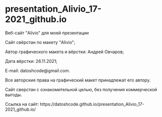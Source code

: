 # presentation_Alivio_17-2021_github.io

<p>Веб-сайт "Alivio" для моей презентации</p>
<p>Сайт свёрстан по макету "Alivio";</p>
<p>Автор графического макета и вёрстки: Андрей Овчаров;</p>
<p>Дата вёрстки: 26.11.2021;</p>
<p>E-mail: datoshcode@gmail.com.</p>
<p>Все авторские права на графический макет принадлежат его автору.</p>
<p>Сайт сверстан с ознакомительной целью, без получения коммерческой выгоды.</p>

<p>Ссылка на сайт: https://datoshcode.github.io/presentation_Alivio_17-2021_github.io/</p>
